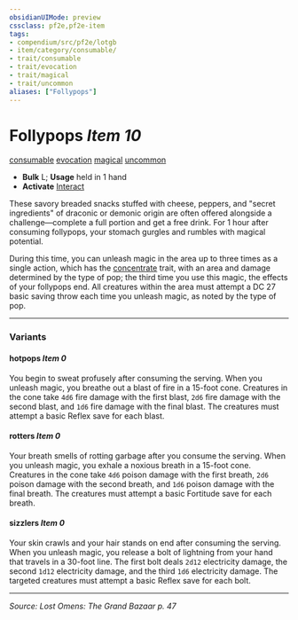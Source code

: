 ```yaml
---
obsidianUIMode: preview
cssclass: pf2e,pf2e-item
tags:
- compendium/src/pf2e/lotgb
- item/category/consumable/
- trait/consumable
- trait/evocation
- trait/magical
- trait/uncommon
aliases: ["Follypops"]
---
```

# Follypops *Item 10*  
[consumable](rules/traits/consumable.md "Consumable Item Trait")  [evocation](rules/traits/evocation.md "Evocation School Trait")  [magical](rules/traits/magical.md "Magical Item Trait")  [uncommon](rules/traits/uncommon.md "Uncommon Rarity Trait")  

- **Bulk** L; **Usage** held in 1 hand
- **Activate** [Interact](rules/actions/interact.md)

These savory breaded snacks stuffed with cheese, peppers, and "secret ingredients" of draconic or demonic origin are often offered alongside a challenge—complete a full portion and get a free drink. For 1 hour after consuming follypops, your stomach gurgles and rumbles with magical potential.

During this time, you can unleash magic in the area up to three times as a single action, which has the [concentrate](rules/traits/concentrate.md "Concentrate Action & Ability Trait") trait, with an area and damage determined by the type of pop; the third time you use this magic, the effects of your follypops end. All creatures within the area must attempt a DC 27 basic saving throw each time you unleash magic, as noted by the type of pop.

---

### Variants

#### hotpops *Item 0*


You begin to sweat profusely after consuming the serving. When you unleash magic, you breathe out a blast of fire in a 15-foot cone. Creatures in the cone take `4d6` fire damage with the first blast, `2d6` fire damage with the second blast, and `1d6` fire damage with the final blast. The creatures must attempt a basic Reflex save for each blast.

#### rotters *Item 0*


Your breath smells of rotting garbage after you consume the serving. When you unleash magic, you exhale a noxious breath in a 15-foot cone. Creatures in the cone take `4d6` poison damage with the first breath, `2d6` poison damage with the second breath, and `1d6` poison damage with the final breath. The creatures must attempt a basic Fortitude save for each breath.

#### sizzlers *Item 0*


Your skin crawls and your hair stands on end after consuming the serving. When you unleash magic, you release a bolt of lightning from your hand that travels in a 30-foot line. The first bolt deals `2d12` electricity damage, the second `1d12` electricity damage, and the third `1d6` electricity damage. The targeted creatures must attempt a basic Reflex save for each bolt.

---
*Source: Lost Omens: The Grand Bazaar p. 47*